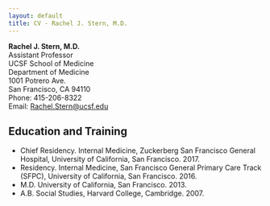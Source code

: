 ```yaml
---
layout: default
title: CV - Rachel J. Stern, M.D.
---
```

**Rachel J. Stern, M.D.**  
Assistant Professor  
UCSF School of Medicine  
Department of	Medicine  
1001 Potrero Ave.  
San Francisco, CA  94110  
Phone: 415-206-8322  
Email: Rachel.Stern@ucsf.edu  

## Education and Training
* Chief Residency. Internal Medicine, Zuckerberg San Francisco General Hospital, University of California, San Francisco. 2017.	 
* Residency.	Internal Medicine, San Francisco General Primary Care Track (SFPC), University of California, San Francisco. 2016.   
* M.D. University of California, San Francisco. 2013.  
* A.B. Social Studies, Harvard College, Cambridge. 2007.  
